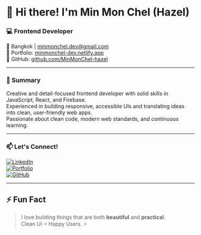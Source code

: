 # 👋 Hi there! I'm Min Mon Chel (Hazel)

### 💻 Frontend Developer

📍 Bangkok | minmonchel.dev@gmail.com  
🔗 Portfolio: [minmonchel-dev.netlify.app](https://minmonchel-dev.netlify.app)  
🐙 GitHub: [github.com/MinMonChel-hazel](https://github.com/MinMonChel-hazel)

---

### 🧾 Summary  
Creative and detail-focused frontend developer with solid skills in JavaScript, React, and Firebase.  
Experienced in building responsive, accessible UIs and translating ideas into clean, user-friendly web apps.  
Passionate about clean code, modern web standards, and continuous learning.

---

### 📫 Let's Connect!

[![LinkedIn](https://img.shields.io/badge/LinkedIn-blue?style=flat&logo=linkedin)](https://linkedin.com/in/MinMonChel-hazel)  
[![Portfolio](https://img.shields.io/badge/Portfolio-Netlify-green?style=flat&logo=netlify)](https://minmonchel-dev.netlify.app)  
[![GitHub](https://img.shields.io/badge/GitHub-black?style=flat&logo=github)](https://github.com/MinMonChel-hazel)

---

## ⚡ Fun Fact

> I love building things that are both **beautiful** and **practical**.  
> Clean UI = Happy Users. ⚡
